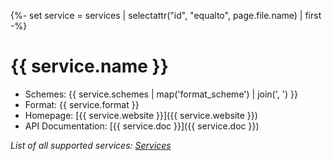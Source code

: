 {%- set service = services | selectattr("id", "equalto", page.file.name) | first -%}
# {{ service.name }}

- Schemes: {{ service.schemes | map('format_scheme') | join(', ') }}
- Format: {{ service.format }}
- Homepage: [{{ service.website }}]({{ service.website }})
- API Documentation: [{{ service.doc }}]({{ service.doc }})

_List of all supported services: [Services](./index.md)_
